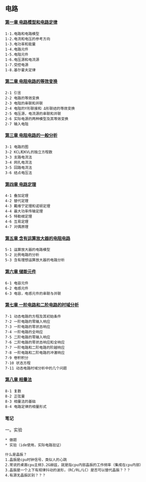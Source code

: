 ## 电路

#### [第一章 电路模型和电路定律](chapter1.md)
```
1-1.电路和电路模型
1-2.电流和电压的参考方向
1-3.电功率和能量
1-4.电路元件
1-5.电阻元件
1-6.电压源和电流源
1-7.受控电源
1-8.基尔霍夫定律
```
#### [第二章 电阻电路的等效变换](chapter2.md)
```
2-1 引言
2-2 电路的等效变换
2-3 电阻的串联和并联
2-4 电阻的Y形联接和 Δ形联结的等效变换
2-5 电压源，电流源的串联和并联
2-6 实际电源的两种模型及其等效变换
2-7 输入电阻
```
#### [第三章 电阻电路的一般分析](chapter3.md)
```
3-1 电路的图
3-2 KCL和KVL的独立方程数
3-3 支路电流法
3-4 网孔电流法
3-5 回路电流法
3-6 结点电压法
```
#### [第四章 电路定理](chapter4.md)
```
4-1 叠加定理
4-2 替代定理
4-3 戴维宁定理和诺顿定理
4-4 最大功率传输定理
4-5 特勒根定理
4-6 互易定理
4-7 对偶原理
```
#### [第五章 含有运算放大器的电阻电路](chapter5.md)
```
5-1 运算放大器的电路模型 
5-2 比例电路的分析
5-3 含有理想运算放大器的电路分析
```
#### [第六章 储能元件](chapter6.md)
```
6-1 电容元件
6-2 电感元件
6-3 电容，电感元件的串联与并联
```
#### [第七章 一阶电路和二阶电路的时域分析](chapter7.md)
```
7-1 动态电路的方程及其初始条件
7-2 一阶电路的零输入响应
7-3 一阶电路的零状态响应
7-4 一阶电路的全响应
7-5	二阶电路的零输入响应
7-6 二阶电路的零状态响应和全响应
7-7 一阶电路和二阶电路的阶越响应
7-8 一阶电路和二阶电路的冲激响应
7-9 卷积积分
7-10 状态方程
7-11 动态电路时域分析中的几个问题
```
#### [第八章  相量法](chapter8.md)
```
8-1 复数
8-2 正弦量
8-3 相量法的基础
8-4 电路定律的相量形式
```

#### 笔记

一。实验

```
* 做题
* 实验（ide使用，实际电路验证）

什么是晶振？
1.晶振是cpu时钟信号，类似人的心跳
2.常说的桌面cpu主频3.2G赫兹，就是指cpu内部晶振的工作频率（集成在cpu内部）
3.晶振是一个上下有规律抖动的波形，（RC/RL/LC）是否可以替代晶振？？？
4.有源无晶振区别？？？
```

